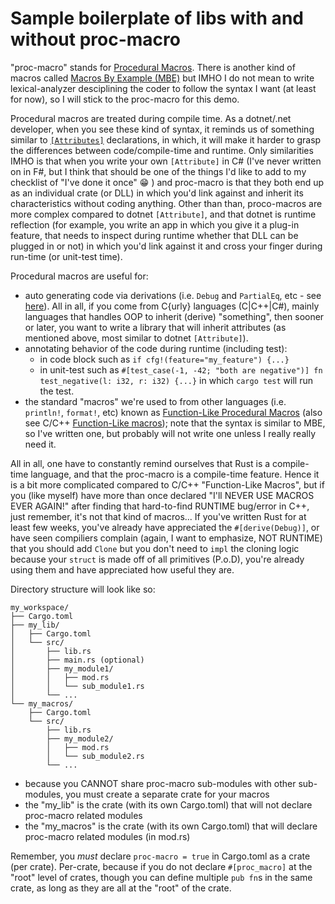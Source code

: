# Sample boilerplate of libs with and without proc-macro

"proc-macro" stands for [Procedural Macros](https://doc.rust-lang.org/reference/procedural-macros.html).  There is another kind of macros called [Macros By Example (MBE)](https://doc.rust-lang.org/reference/macros-by-example.html) but IMHO I do not mean to write lexical-analyzer desciplining the coder to follow the syntax I want (at least for now), so I will stick to the proc-macro for this demo.

Procedural macros are treated during compile time.  As a dotnet/.net developer, when you see these kind of syntax, it reminds us of something similar to [`[Attributes]`](https://learn.microsoft.com/en-us/dotnet/csharp/advanced-topics/reflection-and-attributes/) declarations, in which, it will make it harder to grasp the differences between code/compile-time and runtime.  Only similarities IMHO is  that when you write your own `[Attribute]` in C# (I've never written on in F#, but I think that should be one of the things I'd like to add to my checklist of "I've done it once" :grin: ) and proc-macro is that they both end up as an individual crate (or DLL) in which you'd link against and inherit its characteristics without coding anything.  Other than than, proco-macros are more complex compared to dotnet `[Attribute]`, and that dotnet is runtime reflection (for example, you write an app in which you give it a plug-in feature, that needs to inspect during runtime whether that DLL can be plugged in or not) in which you'd link against it and cross your finger during run-time (or unit-test time).

Procedural macros are useful for:

- auto generating code via derivations (i.e. `Debug` and `PartialEq`, etc - see [here](https://github.com/rust-lang/rust/blob/master/compiler/rustc_builtin_macros/src/lib.rs#L116)).  All in all, if you come from C{urly} languages (C|C++|C#), mainly languages that handles OOP to inherit (derive) "something", then sooner or later, you want to write a library that will inherit attributes (as mentioned above, most similar to dotnet `[Attribute]`).
- annotating behavior of the code during runtime (including test):
  - in code block such as `if cfg!(feature="my_feature") {...}`
  - in unit-test such as `#[test_case(-1, -42; "both are negative")] fn test_negative(l: i32, r: i32) {...}` in which `cargo test` will run the test.
- the standard "macros" we're used to from other languages (i.e. `println!`, `format!`, etc) known as [Function-Like Procedural Macros](https://doc.rust-lang.org/reference/procedural-macros.html#function-like-procedural-macros) (also see C/C++ [Function-Like macros](https://gcc.gnu.org/onlinedocs/cpp/Function-like-Macros.html)); note that the syntax is similar to MBE, so I've written one, but probably will not write one unless I really really need it.

All in all, one have to constantly remind ourselves that Rust is a compile-time language, and that the proc-macro is a compile-time feature.  Hence it is a bit more complicated compared to C/C++ "Function-Like Macros", but if you (like myself) have more than once declared "I'll NEVER USE MACROS EVER AGAIN!" after finding that hard-to-find RUNTIME bug/error in C++, just remember, it's not that kind of macros...  If you've written Rust for at least few weeks, you've already have appreciated the `#[derive(Debug)]`, or have seen compiliers complain (again, I want to emphasize, NOT RUNTIME) that you should add `Clone` but you don't need to `impl` the cloning logic because your `struct` is made off of all primitives (P.o.D), you're already using them and have appreciated how useful they are.

Directory structure will look like so:

```cargo
my_workspace/
├── Cargo.toml
├── my_lib/
│   ├── Cargo.toml
│   └── src/
│       ├── lib.rs
│       ├── main.rs (optional)
│       ├── my_module1/
│       │   ├── mod.rs
│       │   └── sub_module1.rs
│       └── ...
└── my_macros/
    ├── Cargo.toml
    └── src/
        ├── lib.rs
        ├── my_module2/
        │   ├── mod.rs
        │   └── sub_module2.rs
        └── ...
```

- because you CANNOT share proc-macro sub-modules with other sub-modules, you must create a separate crate for your macros
- the "my_lib" is the crate (with its own Cargo.toml) that will not declare proc-macro related modules
- the "my_macros" is the crate (with its own Cargo.toml) that will declare proc-macro related modules (in mod.rs)

Remember, you *must* declare `proc-macro = true` in Cargo.toml as a crate (per crate).  Per-crate, because if you do not declare `#[proc_macro]` at the "root" level of crates, though you can define multiple `pub fn`s in the same crate, as long as they are all at the "root" of the crate.
